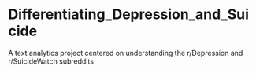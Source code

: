 # Differentiating_Depression_and_Suicide
A text analytics project centered on understanding the r/Depression and r/SuicideWatch subreddits
